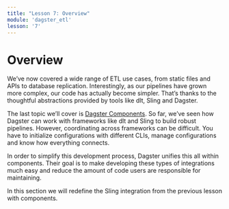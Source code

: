 ```yaml
---
title: "Lesson 7: Overview"
module: 'dagster_etl'
lesson: '7'
---
```


# Overview

We’ve now covered a wide range of ETL use cases, from static files and APIs to database replication. Interestingly, as our pipelines have grown more complex, our code has actually become simpler. That’s thanks to the thoughtful abstractions provided by tools like dlt, Sling and Dagster.

The last topic we’ll cover is [Dagster Components](https://docs.dagster.io/guides/build/components/). So far, we’ve seen how Dagster can work with frameworks like dlt and Sling to build robust pipelines. However, coordinating across frameworks can be difficult. You have to initialize configurations with different CLIs, manage configurations and know how everything connects.

In order to simplify this development process, Dagster unifies this all within components. Their goal is to make developing these types of integrations much easy and reduce the amount of code users are responsible for maintaining.

In this section we will redefine the Sling integration from the previous lesson with components.